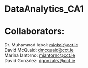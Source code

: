 # DataAnalytics_CA1

# Collaborators:

Dr. Muhammad Iqbal: miqbal@cct.ie \
David McQuaid: dmcquaid@cct.ie \
Marina Iantorno: miantorno@cct.ie \
David Gonzalez: dgonzalez@cct.ie
